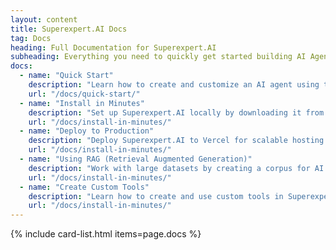 ```yaml
---
layout: content
title: Superexpert.AI Docs
tag: Docs
heading: Full Documentation for Superexpert.AI
subheading: Everything you need to quickly get started building AI Agents.
docs:
  - name: "Quick Start"
    description: "Learn how to create and customize an AI agent using the Superexpert.AI demo site."
    url: "/docs/quick-start/"
  - name: "Install in Minutes"
    description: "Set up Superexpert.AI locally by downloading it from GitHub."
    url: "/docs/install-in-minutes/"
  - name: "Deploy to Production"
    description: "Deploy Superexpert.AI to Vercel for scalable hosting."
    url: "/docs/install-in-minutes/"
  - name: "Using RAG (Retrieval Augmented Generation)"
    description: "Work with large datasets by creating a corpus for AI retrieval."
    url: "/docs/install-in-minutes/"
  - name: "Create Custom Tools"
    description: "Learn how to create and use custom tools in Superexpert.AI."
    url: "/docs/install-in-minutes/"
---
```

{% include card-list.html items=page.docs %}

